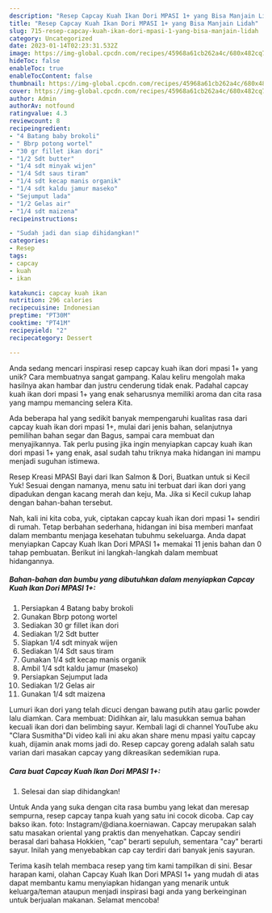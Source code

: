 ```yaml
---
description: "Resep Capcay Kuah Ikan Dori MPASI 1+ yang Bisa Manjain Lidah"
title: "Resep Capcay Kuah Ikan Dori MPASI 1+ yang Bisa Manjain Lidah"
slug: 715-resep-capcay-kuah-ikan-dori-mpasi-1-yang-bisa-manjain-lidah
category: Uncategorized
date: 2023-01-14T02:23:31.532Z
image: https://img-global.cpcdn.com/recipes/45968a61cb262a4c/680x482cq70/capcay-kuah-ikan-dori-mpasi-1-foto-resep-utama.jpg
hideToc: false
enableToc: true
enableTocContent: false
thumbnail: https://img-global.cpcdn.com/recipes/45968a61cb262a4c/680x482cq70/capcay-kuah-ikan-dori-mpasi-1-foto-resep-utama.jpg
cover: https://img-global.cpcdn.com/recipes/45968a61cb262a4c/680x482cq70/capcay-kuah-ikan-dori-mpasi-1-foto-resep-utama.jpg
author: Admin
authorAv: notfound
ratingvalue: 4.3
reviewcount: 8
recipeingredient:
- "4 Batang baby brokoli"
- " Bbrp potong wortel"
- "30 gr fillet ikan dori"
- "1/2 Sdt butter"
- "1/4 sdt minyak wijen"
- "1/4 Sdt saus tiram"
- "1/4 sdt kecap manis organik"
- "1/4 sdt kaldu jamur maseko"
- "Sejumput lada"
- "1/2 Gelas air"
- "1/4 sdt maizena"
recipeinstructions:

- "Sudah jadi dan siap dihidangkan!"
categories:
- Resep
tags:
- capcay
- kuah
- ikan

katakunci: capcay kuah ikan 
nutrition: 296 calories
recipecuisine: Indonesian
preptime: "PT30M"
cooktime: "PT41M"
recipeyield: "2"
recipecategory: Dessert

---
```





Anda sedang mencari inspirasi resep capcay kuah ikan dori mpasi 1+ yang unik? Cara membuatnya sangat gampang. Kalau keliru mengolah maka hasilnya akan hambar dan justru cenderung tidak enak. Padahal capcay kuah ikan dori mpasi 1+ yang enak seharusnya memiliki aroma dan cita rasa yang mampu memancing selera Kita.





Ada beberapa hal yang sedikit banyak mempengaruhi kualitas rasa dari capcay kuah ikan dori mpasi 1+, mulai dari jenis bahan, selanjutnya pemilihan bahan segar dan Bagus, sampai cara membuat dan menyajikannya. Tak perlu pusing jika ingin menyiapkan capcay kuah ikan dori mpasi 1+ yang enak,      asal sudah tahu triknya maka hidangan ini mampu menjadi suguhan istimewa.














Resep Kreasi MPASI Bayi dari Ikan Salmon &amp; Dori, Buatkan untuk si Kecil Yuk! Sesuai dengan namanya, menu satu ini terbuat dari ikan dori yang dipadukan dengan kacang merah dan keju, Ma. Jika si Kecil cukup lahap dengan bahan-bahan tersebut.






Nah, kali ini kita coba, yuk, ciptakan capcay kuah ikan dori mpasi 1+ sendiri di rumah. Tetap berbahan sederhana, hidangan ini bisa memberi manfaat dalam membantu menjaga kesehatan tubuhmu sekeluarga. Anda dapat menyiapkan Capcay Kuah Ikan Dori MPASI 1+ memakai 11 jenis bahan dan 0 tahap pembuatan. Berikut ini langkah-langkah dalam membuat hidangannya.

<!--inarticleads1-->

##### Bahan-bahan dan bumbu yang dibutuhkan dalam menyiapkan Capcay Kuah Ikan Dori MPASI 1+:

1. Persiapkan 4 Batang baby brokoli
1. Gunakan  Bbrp potong wortel
1. Sediakan 30 gr fillet ikan dori
1. Sediakan 1/2 Sdt butter
1. Siapkan 1/4 sdt minyak wijen
1. Sediakan 1/4 Sdt saus tiram
1. Gunakan 1/4 sdt kecap manis organik
1. Ambil 1/4 sdt kaldu jamur (maseko)
1. Persiapkan Sejumput lada
1. Sediakan 1/2 Gelas air
1. Gunakan 1/4 sdt maizena


Lumuri ikan dori yang telah dicuci dengan bawang putih atau garlic powder lalu diamkan. Cara membuat: Didihkan air, lalu masukkan semua bahan kecuali ikan dori dan belimbing sayur. Kembali lagi di channel YouTube aku &#34;Clara Susmitha&#34;Di video kali ini aku akan share menu mpasi yaitu capcay kuah, dijamin anak moms jadi do. Resep capcay goreng adalah salah satu varian dari masakan capcay yang dikreasikan sedemikian rupa. 

<!--inarticleads2-->

##### Cara buat Capcay Kuah Ikan Dori MPASI 1+:


1. Selesai dan siap dihidangkan!

Untuk Anda yang suka dengan cita rasa bumbu yang lekat dan meresap sempurna, resep capcay tanpa kuah yang satu ini cocok dicoba. Cap cay bakso ikan. foto: Instagram/@diana.koerniawan. Capcay merupakan salah satu masakan oriental yang praktis dan menyehatkan. Capcay sendiri berasal dari bahasa Hokkien, &#34;cap&#34; berarti sepuluh, sementara &#34;cay&#34; berarti sayur. Inilah yang menyebabkan cap cay terdiri dari banyak jenis sayuran. 

Terima kasih telah membaca resep yang tim kami tampilkan di sini. Besar harapan kami, olahan Capcay Kuah Ikan Dori MPASI 1+ yang mudah di atas dapat membantu kamu menyiapkan hidangan yang menarik untuk keluarga/teman ataupun menjadi inspirasi bagi anda yang berkeinginan untuk berjualan makanan. Selamat mencoba!
